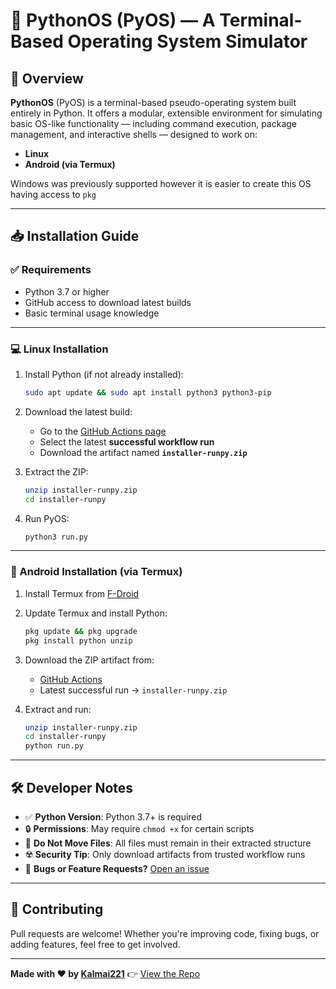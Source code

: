 # 🚀 PythonOS (PyOS) — A Terminal-Based Operating System Simulator

## 📖 Overview

**PythonOS** (PyOS) is a terminal-based pseudo-operating system built entirely in Python. It offers a modular, extensible environment for simulating basic OS-like functionality — including command execution, package management, and interactive shells — designed to work on:

* **Linux**
* **Android (via Termux)**

Windows was previously supported however it is easier to create this OS having access to ``pkg``

---

## 📥 Installation Guide

### ✅ Requirements

* Python 3.7 or higher
* GitHub access to download latest builds
* Basic terminal usage knowledge

---

### 💻 Linux Installation

1. Install Python (if not already installed):

   ```bash
   sudo apt update && sudo apt install python3 python3-pip
   ```

2. Download the latest build:

   * Go to the [GitHub Actions page](https://github.com/Kalmai221/PythonOS/actions)
   * Select the latest **successful workflow run**
   * Download the artifact named **`installer-runpy.zip`**

3. Extract the ZIP:

   ```bash
   unzip installer-runpy.zip
   cd installer-runpy
   ```

4. Run PyOS:

   ```bash
   python3 run.py
   ```

---

### 📱 Android Installation (via Termux)

1. Install Termux from [F-Droid](https://f-droid.org/en/packages/com.termux/)

2. Update Termux and install Python:

   ```bash
   pkg update && pkg upgrade
   pkg install python unzip
   ```

3. Download the ZIP artifact from:

   * [GitHub Actions](https://github.com/Kalmai221/PythonOS/actions)
   * Latest successful run → `installer-runpy.zip`

4. Extract and run:

   ```bash
   unzip installer-runpy.zip
   cd installer-runpy
   python run.py
   ```

---

## 🛠️ Developer Notes

* ✅ **Python Version**: Python 3.7+ is required
* 🔒 **Permissions**: May require `chmod +x` for certain scripts
* 📂 **Do Not Move Files**: All files must remain in their extracted structure
* ☢️ **Security Tip**: Only download artifacts from trusted workflow runs
* 🐛 **Bugs or Feature Requests?** [Open an issue](https://github.com/Kalmai221/PythonOS/issues)

---

## 🤝 Contributing

Pull requests are welcome! Whether you're improving code, fixing bugs, or adding features, feel free to get involved.

---

**Made with ❤️ by [Kalmai221](https://github.com/Kalmai221)**
👉 [View the Repo](https://github.com/Kalmai221/PythonOS)
